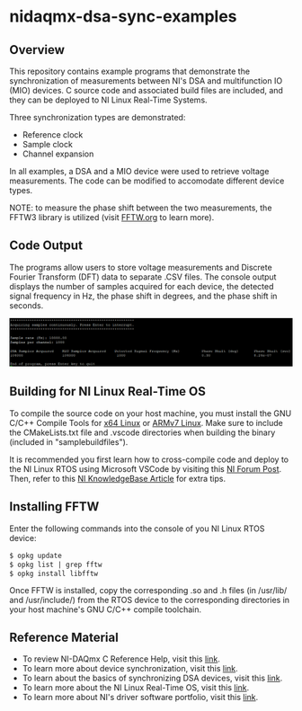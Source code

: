# nidaqmx-dsa-sync-examples

## Overview
<p>This repository contains example programs that demonstrate the synchronization of measurements between NI's DSA and multifunction IO (MIO) devices. C source code and associated build files are included, and they can be deployed to NI Linux Real-Time Systems.
  
Three synchronization types are demonstrated:
  * Reference clock 
  * Sample clock 
  * Channel expansion

In all examples, a DSA and a MIO device were used to retrieve voltage measurements. The code can be modified to accomodate different device types. 
 
NOTE: to measure the phase shift between the two measurements, the FFTW3 library is utilized (visit [FFTW.org][9] to learn more).</p>

## Code Output
<p>The programs allow users to store voltage measurements and Discrete Fourier Transform (DFT) data to separate .CSV files. The console output displays the number of samples acquired for each device, the detected signal frequency in Hz, the phase shift in degrees, and the phase shift in seconds.</p>
  
![Console output](https://github.com/edavis0/ni-dsa-sync/blob/main/ConsoleOutImage.png)
  

## Building for NI Linux Real-Time OS
To compile the source code on your host machine, you must install the GNU C/C++ Compile Tools for [x64 Linux][1] or [ARMv7 Linux][2]. Make sure to include the CMakeLists.txt file and .vscode directories when building the binary (included in "samplebuildfiles").

It is recommended you first learn how to cross-compile code and deploy to the NI Linux RTOS using Microsoft VSCode by visiting this [NI Forum Post][3]. Then, refer to this [NI KnowledgeBase Article][10] for extra tips.

## Installing FFTW
Enter the following commands into the console of you NI Linux RTOS device: 
~~~
$ opkg update
$ opkg list | grep fftw
$ opkg install libfftw
~~~
Once FFTW is installed, copy the corresponding .so and .h files (in /usr/lib/ and /usr/include/) from the RTOS device to the corresponding directories in your host machine's GNU C/C++ compile toolchain.
  
## Reference Material
* To review NI-DAQmx C Reference Help, visit this [link][7].
* To learn more about device synchronization, visit this [link][5].
* To learn about the basics of synchronizing DSA devices, visit this [link][6].
* To learn more about the NI Linux Real-Time OS, visit this [link][4].
* To learn more about NI's driver software portfolio, visit this [link][8].

[1]: https://www.ni.com/en-us/support/downloads/software-products/download.gnu-c---c---compile-tools-x64.html#338442 "x64 Linux Toolchain download" 
[2]: https://www.ni.com/en-us/support/downloads/software-products/download.gnu-c---c---compile-tools-for-armv7.html#338448 "ARMv7 Linux Toolchain download"
[3]: https://forums.ni.com/t5/NI-Linux-Real-Time-Documents/NI-Linux-Real-Time-Cross-Compiling-Using-the-NI-Linux-Real-Time/ta-p/4026449 "NI forum post"
[4]: https://www.ni.com/en-us/shop/linux.html "NI Linux homepage"
[5]: https://www.ni.com/en-us/support/documentation/supplemental/10/synchronization-explained.html "synchronization whitepaper"
[6]: https://www.ni.com/en-us/support/documentation/supplemental/10/dynamic-signal-acquisition--dsa--synchronization-basics.html "DSA synchronization whitepaper"
[7]: https://zone.ni.com/reference/en-XX/help/370471AM-01/ "reference guide"
[8]: https://www.ni.com/en-us/innovations/white-papers/21/hardware-drivers-the-key-to-nis-software-connectedness.html "whitepaper"
[9]: https://www.fftw.org/ "fftw homepage"
[10]: https://knowledge.ni.com/KnowledgeArticleDetails?id=kA03q000000YLPeCAO&l=en-US "NI KnowledgeBase Article"
